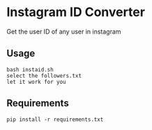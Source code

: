 # Instagram ID Converter
Get the user ID of any user in instagram


## Usage

```
bash instaid.sh
select the followers.txt
let it work for you
```

## Requirements

```
pip install -r requirements.txt




